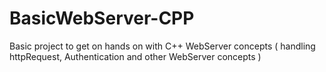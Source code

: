 # BasicWebServer-CPP
Basic project to get on hands on with C++ WebServer concepts ( handling httpRequest, Authentication and other WebServer concepts )
